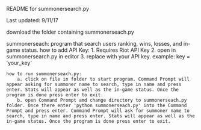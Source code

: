 README for summonersearch.py

Last updated: 9/11/17

download the folder containing summonerseach.py

summonerseach: program that search users ranking, wins, losses, and in-game status.
	how to add API Key:
		1. Requires Riot API Key
		2. open in summonersearch.py in editor
		3. replace <ADD YOUR API KEY HERE> with your API key. example: key = 'your_key'

	how to run summonerseach.py:
		a. click on file in folder to start program. Command Prompt will appear asking for summoner name to search, type in name and press enter. Stats will appear as well as the in-game status. Once the program is done press enter to exit.
		b. open Command Prompt amd change directory to summonerseach.py folder. Once there enter 'python summonerseach.py' into the Command Prompt and press enter. Command Prompt will ask for summoner name to search, type in name and press enter. Stats will appear as well as the in-game status. Once the program is done press enter to exit.